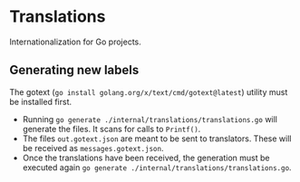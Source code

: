 # Translations

Internationalization for Go projects.

## Generating new labels

The gotext (`go install golang.org/x/text/cmd/gotext@latest`) utility must be installed first.
* Running `go generate ./internal/translations/translations.go` will generate the files. It scans for calls to `Printf()`.
* The files `out.gotext.json` are meant to be sent to translators. These will be received as `messages.gotext.json`.
* Once the translations have been received, the generation must be executed again `go generate ./internal/translations/translations.go`.

